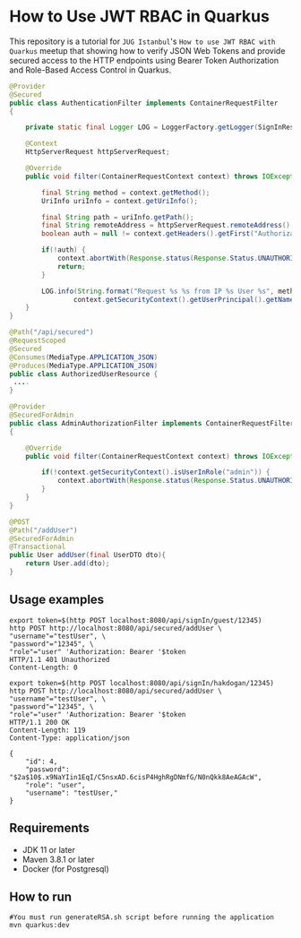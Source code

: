 # How to Use JWT RBAC in Quarkus

This repository is a tutorial for `JUG Istanbul`'s `How to use JWT RBAC with Quarkus` meetup that showing how to verify JSON Web Tokens and provide secured access to the HTTP endpoints using Bearer Token Authorization and Role-Based Access Control in Quarkus.

```java
@Provider
@Secured
public class AuthenticationFilter implements ContainerRequestFilter
{

    private static final Logger LOG = LoggerFactory.getLogger(SignInResource.class);

    @Context
    HttpServerRequest httpServerRequest;

    @Override
    public void filter(ContainerRequestContext context) throws IOException {

        final String method = context.getMethod();
        UriInfo uriInfo = context.getUriInfo();

        final String path = uriInfo.getPath();
        final String remoteAddress = httpServerRequest.remoteAddress().toString();
        boolean auth = null != context.getHeaders().getFirst("Authorization");

        if(!auth) {
            context.abortWith(Response.status(Response.Status.UNAUTHORIZED).build());
            return;
        }

        LOG.info(String.format("Request %s %s from IP %s User %s", method, path, remoteAddress,
                context.getSecurityContext().getUserPrincipal().getName()));
    }
}

```

```java
@Path("/api/secured")
@RequestScoped
@Secured
@Consumes(MediaType.APPLICATION_JSON)
@Produces(MediaType.APPLICATION_JSON)
public class AuthorizedUserResource {
 ....   
}
```

```java
@Provider
@SecuredForAdmin
public class AdminAuthorizationFilter implements ContainerRequestFilter
{

    @Override
    public void filter(ContainerRequestContext context) throws IOException {

        if(!context.getSecurityContext().isUserInRole("admin")) {
            context.abortWith(Response.status(Response.Status.UNAUTHORIZED).build());
        }
    }
}
```

```java
@POST
@Path("/addUser")
@SecuredForAdmin
@Transactional
public User addUser(final UserDTO dto){
    return User.add(dto);
}
```
## Usage examples

```shell
export token=$(http POST localhost:8080/api/signIn/guest/12345)
http POST http://localhost:8080/api/secured/addUser \
"username"="testUser", \
"password"="12345", \
"role"="user" 'Authorization: Bearer '$token
HTTP/1.1 401 Unauthorized
Content-Length: 0

export token=$(http POST localhost:8080/api/signIn/hakdogan/12345)
http POST http://localhost:8080/api/secured/addUser \
"username"="testUser", \
"password"="12345", \
"role"="user" 'Authorization: Bearer '$token
HTTP/1.1 200 OK
Content-Length: 119
Content-Type: application/json

{
    "id": 4,
    "password": "$2a$10$.x9NaYIin1EqI/C5nsxAD.6cisP4HghRgDNmfG/N0nQkk8AeAGAcW",
    "role": "user",
    "username": "testUser,"
}
```

## Requirements

- JDK 11 or later
- Maven 3.8.1 or later
- Docker (for Postgresql)  

## How to run
```shell
#You must run generateRSA.sh script before running the application
mvn quarkus:dev
```
